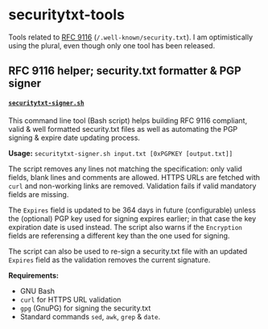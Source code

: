 # securitytxt-tools

Tools related to [RFC 9116][1] (`/.well-known/security.txt`). I am
optimistically using the plural, even though only one tool has been released.

## RFC 9116 helper; security.txt formatter & PGP signer

#### [`securitytxt-signer.sh`](securitytxt-signer.sh)

This command line tool (Bash script) helps building RFC 9116 compliant, valid
& well formatted security.txt files as well as automating the PGP signing & 
expire date updating process.

**Usage:** `securitytxt-signer.sh input.txt [0xPGPKEY [output.txt]]`

The script removes any lines not matching the specification: only valid fields,
blank lines and comments are allowed. HTTPS URLs are fetched with `curl` and
non-working links are removed. Validation fails if valid mandatory fields are
missing.

The `Expires` field is updated to be 364 days in future (configurable) unless
the (optional) PGP key used for signing expires earlier; in that case the key
expiration date is used instead. The script also warns if the `Encryption`
fields are referensing a different key than the one used for signing.

The script can also be used to re-sign a security.txt file with an updated
`Expires` field as the validation removes the current signature.

**Requirements:**
 - GNU Bash
 - `curl` for HTTPS URL validation
 - `gpg` (GnuPG) for signing the security.txt
 - Standard commands `sed`, `awk`, `grep` & `date`.

[1]: https://www.rfc-editor.org/rfc/rfc9116

